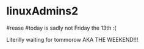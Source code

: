 # linuxAdmins2
#rease
#today is sadly not Friday the 13th :(


Literilly waiting for tommorow AKA THE WEEKEND!!!
